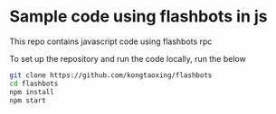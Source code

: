 # Sample code using flashbots in js

This repo contains javascript code using flashbots rpc

To set up the repository and run the code locally, run the below
```bash
git clone https://github.com/kongtaoxing/flashbots
cd flashbots
npm install
npm start
```